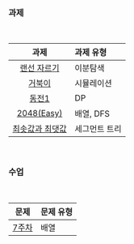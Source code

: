 ### 과제

<br />

|과제|과제 유형|
|:--:|:------|
|[랜선 자르기](https://www.acmicpc.net/problem/1654)|이분탐색|
|[거북이](https://www.acmicpc.net/problem/8911)|시뮬레이션|
|[동전1](https://www.acmicpc.net/problem/2293)|DP|
|[2048(Easy)](https://www.acmicpc.net/problem/12100)|배열, DFS|
|[최솟값과 최댓값](https://www.acmicpc.net/problem/2357)|세그먼트 트리|

<br />

### 수업

<br />

|문제|문제 유형|
|:--:|:-----|
|[7주차](https://programmers.co.kr/learn/courses/30/lessons/86048)|배열|
